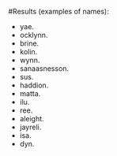 #Results (examples of names):

- yae.
- ocklynn.
- brine.
- kolin.
- wynn.
- sanaasnesson.
- sus.
- haddion.
- matta.
- ilu.
- ree.
- aleight.
- jayreli.
- isa.
- dyn.



